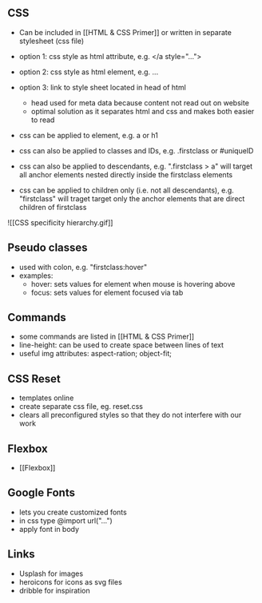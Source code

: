 ## CSS 
- Can be included in [[HTML & CSS Primer]] or written in separate stylesheet (css file)
- option 1: css style as html attribute, e.g. </a style="...">
- option 2: css style as html element, e.g. </style>...</style>
- option 3: link to style sheet located in head of html
	- head used for meta data because content not read out on website
	- optimal solution as it separates html and css and makes both easier to read


- css can be applied to element, e.g. a or h1
- css can also be applied to classes and IDs, e.g. .firstclass or #uniqueID
- css can also be applied to descendants, e.g. ".firstclass > a" will target all anchor elements nested directly inside the firstclass elements
- css can be applied to children only (i.e. not all descendants), e.g. "firstclass" will traget  target only the anchor elements that are direct children of firstclass

![[CSS specificity hierarchy.gif]]

## Pseudo classes
- used with colon, e.g. "firstclass:hover"
- examples: 
	- hover: sets values for element when mouse is hovering above 
	- focus: sets values for element focused via tab 

## Commands
- some commands are listed in [[HTML & CSS Primer]]
- line-height: can be used to create space between lines of text
- useful img attributes: aspect-ration; object-fit;

## CSS Reset
- templates online
- create separate css file, eg. reset.css
- clears all preconfigured styles so that they do not interfere with our work

## Flexbox
- [[Flexbox]]

## Google Fonts 
- lets you create customized fonts
- in css type @import url("...")
- apply font in body

## Links
- Usplash for images
- heroicons for icons as svg files
- dribble for inspiration


